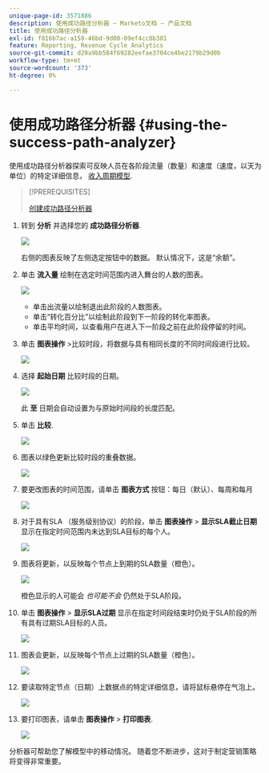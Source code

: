 ```yaml
---
unique-page-id: 3571886
description: 使用成功路径分析器 — Marketo文档 — 产品文档
title: 使用成功路径分析器
exl-id: f816b7ac-a158-46bd-9d00-09ef4cc8b381
feature: Reporting, Revenue Cycle Analytics
source-git-commit: d20a9bb584f69282eefae3704ce4be2179b29d0b
workflow-type: tm+mt
source-wordcount: '373'
ht-degree: 0%

---
```


# 使用成功路径分析器 {#using-the-success-path-analyzer}

使用成功路径分析器探索可反映人员在各阶段流量（数量）和速度（速度，以天为单位）的特定详细信息， [收入周期模型](/help/marketo/product-docs/reporting/revenue-cycle-analytics/revenue-cycle-models/understanding-revenue-models.md).

>[!PREREQUISITES]
>
>[创建成功路径分析器](/help/marketo/product-docs/reporting/revenue-cycle-analytics/revenue-cycle-models/create-a-success-path-analyzer.md)

1. 转到 **分析** 并选择您的 **成功路径分析器**.

   ![](assets/image2015-6-12-17-3a23-3a53.png)

   右侧的图表反映了左侧选定按钮中的数据。 默认情况下，这是“余额”。

1. 单击 **流入量** 绘制在选定时间范围内进入舞台的人数的图表。

   ![](assets/image2015-6-12-17-3a30-3a52.png)

   * 单击出流量以绘制退出此阶段的人数图表。
   * 单击“转化百分比”以绘制此阶段到下一阶段的转化率图表。
   * 单击平均时间，以查看用户在进入下一阶段之前在此阶段停留的时间。

1. 单击 **图表操作** >比较时段，将数据与具有相同长度的不同时间段进行比较。

   ![](assets/image2015-6-12-17-3a39-3a15.png)

1. 选择 **起始日期** 比较时段的日期。

   ![](assets/image2015-6-12-17-3a43-3a49.png)

   此 **至** 日期会自动设置为与原始时间段的长度匹配。

1. 单击 **比较**.

   ![](assets/image2015-6-12-17-3a44-3a8.png)

1. 图表以绿色更新比较时段的重叠数据。

   ![](assets/image2015-6-12-17-3a46-3a16.png)

1. 要更改图表的时间范围，请单击 **图表方式** 按钮：每日（默认）、每周和每月

   ![](assets/image2015-6-12-17-3a46-3a55.png)

1. 对于具有SLA （服务级别协议）的阶段，单击 **图表操作** > **显示SLA截止日期** 显示在指定时间范围内未达到SLA目标的每个人。

   ![](assets/image2015-6-12-17-3a49-3a23.png)

1. 图表将更新，以反映每个节点上到期的SLA数量（橙色）。

   ![](assets/image2015-6-12-17-3a50-3a16.png)

   橙色显示的人可能会 *也可能不会* 仍然处于SLA阶段。

1. 单击 **图表操作** > **显示SLA过期** 显示在指定时间段结束时仍处于SLA阶段的所有具有过期SLA目标的人员。

   ![](assets/image2015-6-12-17-3a51-3a39.png)

1. 图表会更新，以反映每个节点上过期的SLA数量（橙色）。

   ![](assets/image2015-6-12-17-3a52-3a17.png)

1. 要读取特定节点（日期）上数据点的特定详细信息，请将鼠标悬停在气泡上。

   ![](assets/image2015-6-12-17-3a52-3a49.png)

1. 要打印图表，请单击 **图表操作** > **打印图表**.

   ![](assets/image2015-6-12-17-3a53-3a34.png)

分析器可帮助您了解模型中的移动情况。 随着您不断进步，这对于制定营销策略将变得非常重要。
